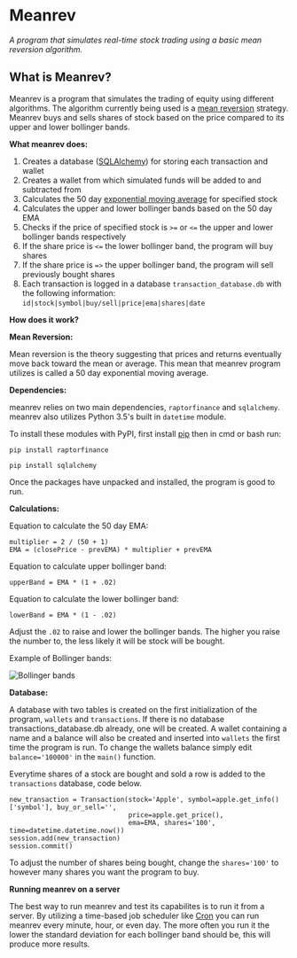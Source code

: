 # Meanrev 
*A program that simulates real-time stock trading using a basic mean reversion algorithm.*

**What is Meanrev?**
---------------------------------
Meanrev is a program that simulates the trading of equity using different algorithms. The algorithm currently being used is a [mean reversion](http://www.investopedia.com/terms/m/meanreversion.asp?lgl=no-infinite) strategy. Meanrev buys and sells shares of stock based on the price compared to its upper and lower bollinger bands.

**What meanrev does:**

1. Creates a database ([SQLAlchemy](http://www.sqlalchemy.org/)) for storing each transaction and wallet
2. Creates a wallet from which simulated funds will be added to and subtracted from
3. Calculates the 50 day [exponential moving average](http://www.investopedia.com/terms/e/ema.asp?lgl=no-infinite) for specified stock
4. Calculates the upper and lower bollinger bands based on the 50 day EMA
5. Checks if the price of specified stock is `>=` or `<=` the upper and lower bollinger bands respectively
6. If the share price is `<=` the lower bollinger band, the program will buy shares
7. If the share price is `=>` the upper bollinger band, the program will sell previously bought shares
8. Each transaction is logged in a database `transaction_database.db` with the following information:
`id|stock|symbol|buy/sell|price|ema|shares|date`

**How does it work?**

**Mean Reversion:**

Mean reversion is the theory suggesting that prices and returns eventually move back toward the mean or average. This mean that meanrev program utilizes is called a 50 day exponential moving average.

**Dependencies:**

meanrev relies on two main dependencies, `raptorfinance` and `sqlalchemy`. meanrev also utilizes Python 3.5's built in `datetime` module.

To install these modules with PyPI, first install [pip](https://pip.pypa.io/en/stable/installing/) then in cmd or bash run:

`pip install raptorfinance`

`pip install sqlalchemy`

Once the packages have unpacked and installed, the program is good to run.

**Calculations:**

Equation to calculate the 50 day EMA:

```
multiplier = 2 / (50 + 1)
EMA = (closePrice - prevEMA) * multiplier + prevEMA
```
Equation to calculate upper bollinger band:

`upperBand = EMA * (1 + .02)`

Equation to calculate the lower bollinger band:

`lowerBand = EMA * (1 - .02)`

Adjust the `.02` to raise and lower the bollinger bands. The higher you raise the number to, the less likely it will be stock will be bought.

Example of Bollinger bands:

![Bollinger bands](http://i.imgur.com/5qoaeKo.jpg "Bollinger bands")

**Database:**

A database with two tables is created on the first initialization of the program, `wallets` and `transactions`. If there is no database transactions_database.db already, one will be created. A wallet containing a name and a balance will also be created and inserted into `wallets` the first time the program is run. To change the wallets balance simply edit `balance='100000'` in the `main()` function.

Everytime shares of a stock are bought and sold a row is added to the `transactions` database, code below.
```
new_transaction = Transaction(stock='Apple', symbol=apple.get_info()['symbol'], buy_or_sell='',
                              price=apple.get_price(),
                              ema=EMA, shares='100', time=datetime.datetime.now())
session.add(new_transaction)
session.commit()
```
To adjust the number of shares being bought, change the `shares='100'` to however many shares you want the program to buy.

**Running meanrev on a server**

The best way to run meanrev and test its capabilites is to run it from a server. By utilizing a time-based job scheduler like [Cron](https://en.wikipedia.org/wiki/Cron) you can run meanrev every minute, hour, or even day. The more often you run it the lower the standard deviation for each bollinger band should be, this will produce more results.
